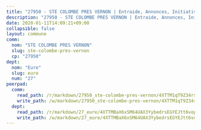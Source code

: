 ```yaml
---
title: "27950 - STE COLOMBE PRES VERNON | Entraide, Annonces, Initiatives"
description: "27950 - STE COLOMBE PRES VERNON | Entraide, Annonces, Initiatives"
date: 2020-01-11T14:09:21+09:00
collapsible: false
layout: commune
comm:
  nom: "STE COLOMBE PRES VERNON"
  slug: ste-colombe-pres-vernon
  cp: "27950"
dept:
  nom: "Eure"
  slug: eure
  num: "27"
peerpad:
  comm:
    read_path: /r/markdown/27950_ste-colombe-pres-vernon/4XTTM1qT9Z34rsNBCmEtVfJRV4vpPZV8uBTVecvE7hyxiCRJr
    write_path: /w/markdown/27950_ste-colombe-pres-vernon/4XTTM1qT9Z34rsNBCmEtVfJRV4vpPZV8uBTVecvE7hyxiCRJr-K3TgTo1ZwiJSo7fEiB4xevzJAq88CNKrJChmAscy5tcRBqJrHBWLpyLoeAmXr8zQQ69mEYaeRaVvRHHvdiqBVwoNjgQCbLe5Jvsb9me7HnE6rk6geN8odT8XZhxEJEWvVPTdVBZC
  dept:
    read_path: /r/markdown/27_eure/4XTTMBaX6xSM64UAX3YybedrsEGYEJtt6vopdQsPEFtGijgwg
    write_path: /w/markdown/27_eure/4XTTMBaX6xSM64UAX3YybedrsEGYEJtt6vopdQsPEFtGijgwg-K3TgUmjy61Gu7ZFzjoVmiacXP2Rc4pq6sxVCYUX3mFQZWQw9yCKsEoAMagtuW4jJTYhK96DsWW4cPmZLagvQNZ34BscGcu4btrtJibt18c1mpqofaWe6Q3RartDiuMTjY7NrsH4r
---
```


